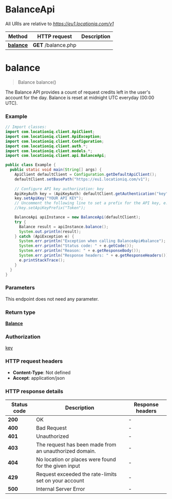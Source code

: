 # BalanceApi

All URIs are relative to *https://eu1.locationiq.com/v1*

Method | HTTP request | Description
------------- | ------------- | -------------
[**balance**](BalanceApi.md#balance) | **GET** /balance.php | 


<a name="balance"></a>
# **balance**
> Balance balance()



The Balance API provides a count of request credits left in the user&#39;s account for the day. Balance is reset at midnight UTC everyday (00:00 UTC).

### Example
```java
// Import classes:
import com.locationiq.client.ApiClient;
import com.locationiq.client.ApiException;
import com.locationiq.client.Configuration;
import com.locationiq.client.auth.*;
import com.locationiq.client.models.*;
import com.locationiq.client.api.BalanceApi;

public class Example {
  public static void main(String[] args) {
    ApiClient defaultClient = Configuration.getDefaultApiClient();
    defaultClient.setBasePath("https://eu1.locationiq.com/v1");
    
    // Configure API key authorization: key
    ApiKeyAuth key = (ApiKeyAuth) defaultClient.getAuthentication("key");
    key.setApiKey("YOUR API KEY");
    // Uncomment the following line to set a prefix for the API key, e.g. "Token" (defaults to null)
    //key.setApiKeyPrefix("Token");

    BalanceApi apiInstance = new BalanceApi(defaultClient);
    try {
      Balance result = apiInstance.balance();
      System.out.println(result);
    } catch (ApiException e) {
      System.err.println("Exception when calling BalanceApi#balance");
      System.err.println("Status code: " + e.getCode());
      System.err.println("Reason: " + e.getResponseBody());
      System.err.println("Response headers: " + e.getResponseHeaders());
      e.printStackTrace();
    }
  }
}
```

### Parameters
This endpoint does not need any parameter.

### Return type

[**Balance**](Balance.md)

### Authorization

[key](../README.md#key)

### HTTP request headers

 - **Content-Type**: Not defined
 - **Accept**: application/json

### HTTP response details
| Status code | Description | Response headers |
|-------------|-------------|------------------|
**200** | OK |  -  |
**400** | Bad Request |  -  |
**401** | Unauthorized |  -  |
**403** | The request has been made from an unauthorized domain. |  -  |
**404** | No location or places were found for the given input |  -  |
**429** | Request exceeded the rate-limits set on your account |  -  |
**500** | Internal Server Error |  -  |

